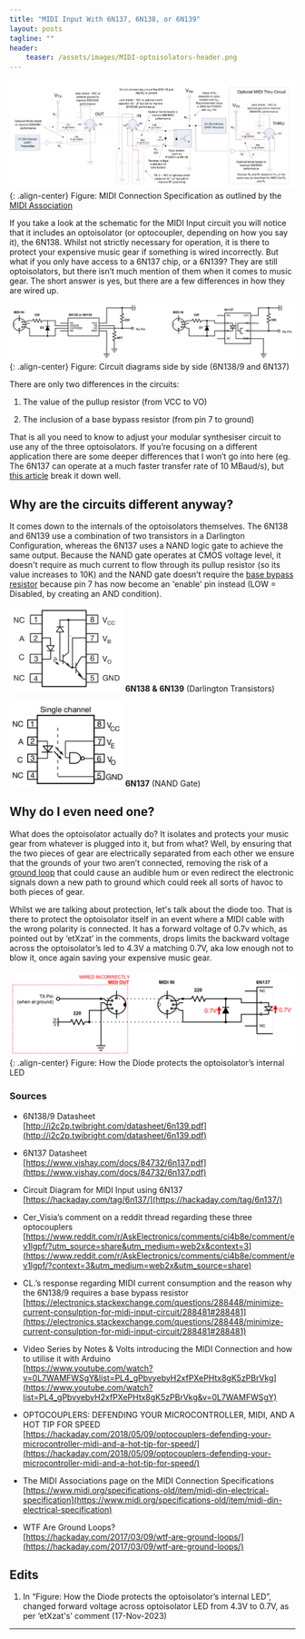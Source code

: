 ```yaml
---
title: "MIDI Input With 6N137, 6N138, or 6N139"
layout: posts
tagline: ""
header:
    teaser: /assets/images/MIDI-optoisolators-header.png
---
```


![](../assets/images/MIDI-Connection-Schematic(From-MIDI-Association).png){: .align-center}
Figure: MIDI Connection Specification as outlined by the [MIDI Association](https://www.midi.org/specifications-old/item/midi-din-electrical-specification)

If you take a look at the schematic for the MIDI Input circuit you will notice that it includes an optoisolator (or optocoupler, depending on how you say it), the 6N138. Whilst not strictly necessary for operation, it is there to protect your expensive music gear if something is wired incorrectly. But what if you only have access to a 6N137 chip, or a 6N139? They are still optoisolators, but there isn’t much mention of them when it comes to music gear. The short answer is yes, but there are a few differences in how they are wired up.

![](../assets/images/6N138-and-6N137-Circuit-Diagram.png){: .align-center}
Figure: Circuit diagrams side by side (6N138/9 and 6N137)

There are only two differences in the circuits:

1. The value of the pullup resistor (from VCC to VO)
    
2. The inclusion of a base bypass resistor (from pin 7 to ground)
    

That is all you need to know to adjust your modular synthesiser circuit to use any of the three optoisolators. If you’re focusing on a different application there are some deeper differences that I won’t go into here (eg. The 6N137 can operate at a much faster transfer rate of 10 MBaud/s), but [this article](https://hackaday.com/2018/05/09/optocouplers-defending-your-microcontroller-midi-and-a-hot-tip-for-speed/) break it down well.

## Why are the circuits different anyway?

It comes down to the internals of the optoisolators themselves. The 6N138 and 6N139 use a combination of two transistors in a Darlington Configuration, whereas the 6N137 uses a NAND logic gate to achieve the same output. Because the NAND gate operates at CMOS voltage level, it doesn't require as much current to flow through its pullup resistor (so its value increases to 10K) and the NAND gate doesn’t require the [base bypass resistor](https://electronics.stackexchange.com/questions/288448/minimize-current-consulption-for-midi-input-circuit/288481#288481) because pin 7 has now become an 'enable' pin instead (LOW = Disabled, by creating an AND condition).

![](../assets/images/Internal-Schematic(6N138&6N139).png)
**6N138 & 6N139**  (Darlington Transistors)

![](../assets/images/Internal-Schematic(6N137).png)
**6N137** (NAND Gate)

## Why do I even need one?

What does the optoisolator actually do? It isolates and protects your music gear from whatever is plugged into it, but from what? Well, by ensuring that the two pieces of gear are electrically separated from each other we ensure that the grounds of your two aren’t connected, removing the risk of a [ground loop](https://hackaday.com/2017/03/09/wtf-are-ground-loops/) that could cause an audible hum or even redirect the electronic signals down a new path to ground which could reek all sorts of havoc to both pieces of gear.  

Whilst we are talking about protection, let's talk about the diode too. That is there to protect the optoisolator itself in an event where a MIDI cable with the wrong polarity is connected. It has a forward voltage of 0.7v which, as pointed out by ‘etXzat’ in the comments, drops limits the backward voltage across the optoisolator’s led to 4.3V a matching 0.7V, aka low enough not to blow it, once again saving your expensive music gear.

![](../assets/images/Why-Include-the-Diode(annotated)-v2.png){: .align-center}
Figure: How the Diode protects the optoisolator’s internal LED

### Sources

- 6N138/9 Datasheet  
    [http://i2c2p.twibright.com/datasheet/6n139.pdf](http://i2c2p.twibright.com/datasheet/6n139.pdf)
    
- 6N137 Datasheet  
    [https://www.vishay.com/docs/84732/6n137.pdf](https://www.vishay.com/docs/84732/6n137.pdf)
    
- Circuit Diagram for MIDI Input using 6N137  
    [https://hackaday.com/tag/6n137/](https://hackaday.com/tag/6n137/)
    
- Cer_Visia’s comment on a reddit thread regarding these three optocouplers  
    [https://www.reddit.com/r/AskElectronics/comments/ci4b8e/comment/ev1lgpf/?utm_source=share&utm_medium=web2x&context=3](https://www.reddit.com/r/AskElectronics/comments/ci4b8e/comment/ev1lgpf/?context=3&utm_medium=web2x&utm_source=share)
    
- CL.’s response regarding MIDI current consumption and the reason why the 6N138/9 requires a base bypass resistor  
    [https://electronics.stackexchange.com/questions/288448/minimize-current-consulption-for-midi-input-circuit/288481#288481](https://electronics.stackexchange.com/questions/288448/minimize-current-consulption-for-midi-input-circuit/288481#288481)
    
- Video Series by Notes & Volts introducing the MIDI Connection and how to utilise it with Arduino  
    [https://www.youtube.com/watch?v=0L7WAMFWSgY&list=PL4_gPbvyebyH2xfPXePHtx8gK5zPBrVkg](https://www.youtube.com/watch?list=PL4_gPbvyebyH2xfPXePHtx8gK5zPBrVkg&v=0L7WAMFWSgY)
    
- OPTOCOUPLERS: DEFENDING YOUR MICROCONTROLLER, MIDI, AND A HOT TIP FOR SPEED  
    [https://hackaday.com/2018/05/09/optocouplers-defending-your-microcontroller-midi-and-a-hot-tip-for-speed/](https://hackaday.com/2018/05/09/optocouplers-defending-your-microcontroller-midi-and-a-hot-tip-for-speed/)
    
- The MIDI Associations page on the MIDI Connection Specifications  
    [https://www.midi.org/specifications-old/item/midi-din-electrical-specification](https://www.midi.org/specifications-old/item/midi-din-electrical-specification)
    
- WTF Are Ground Loops?  
    [https://hackaday.com/2017/03/09/wtf-are-ground-loops/](https://hackaday.com/2017/03/09/wtf-are-ground-loops/)

## Edits

1. In “Figure: How the Diode protects the optoisolator’s internal LED”, changed forward voltage across optoisolator LED from 4.3V to 0.7V, as per ‘etXzat's’ comment (17-Nov-2023)


***